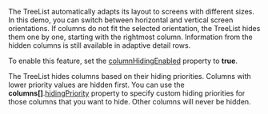 The TreeList automatically adapts its layout to screens with different sizes. In this demo, you can switch between horizontal and vertical screen orientations. If columns do not fit the selected orientation, the TreeList hides them one by one, starting with the rightmost column. Information from the hidden columns is still available in adaptive detail rows.
<!--split-->

To enable this feature, set the [columnHidingEnabled](/Documentation/ApiReference/UI_Components/dxTreeList/Configuration/#columnHidingEnabled) property to **true**.

The TreeList hides columns based on their hiding priorities. Columns with lower priority values are hidden first. You can use the **columns[]**.[hidingPriority](/Documentation/ApiReference/UI_Components/dxTreeList/Configuration/columns/#hidingPriority) property to specify custom hiding priorities for those columns that you want to hide. Other columns will never be hidden.
